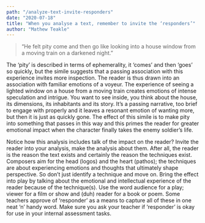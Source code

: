 ```yaml
---
path: "/analyze-text-invite-responders"
date: "2020-07-18"
title: "When you analyse a text, remember to invite the ‘responders’"
author: "Mathew Teakle"
---
```


> “He felt pity come and then go like looking into a house window from a moving train on a darkened night.” 

The ‘pity’ is described in terms of ephemerality, it ‘comes’ and then ‘goes’ so quickly, but the simile suggests that a passing association with this experience invites more inspection. The reader is thus drawn into an association with familiar emotions of a voyeur. The experience of seeing a lighted window on a house from a moving train creates emotions of intense speculation and intrigue. You want to see inside, you think about the house, its dimensions, its inhabitants and its story. It’s a passing narrative, too brief to engage with properly and it leaves a resonant emotion of wanting more, but then it is just as quickly gone. The effect of this simile is to make pity into something that passes in this way and this primes the reader for greater emotional impact when the character finally takes the enemy soldier’s life. 

Notice how this analysis includes talk of the impact on the reader? Invite the reader into your analysis, make the analysis about them. After all, the reader is the reason the text exists and certainly the reason the techniques exist. Composers aim for the head (logos) and the heart (pathos); the techniques are about experiencing emotions and thoughts that ultimately shape perspective. So don’t just identify a technique and move on. Bring the effect into play by talking about the emotional and intellectual experience of the reader because of the technique(s). Use the word audience for a play; viewer for a film or show and (duh) reader for a book or poem. Some teachers approve of ‘responder’ as a means to capture all of these in one neat ‘n’ handy word. Make sure you ask your teacher if ‘responder’ is okay for use in your internal assessment tasks. 
